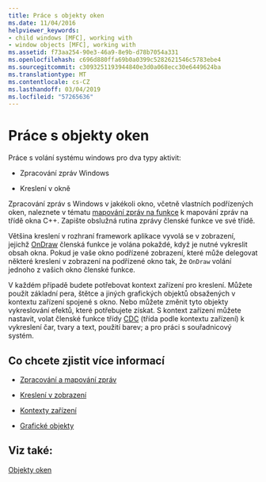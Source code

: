 ```yaml
---
title: Práce s objekty oken
ms.date: 11/04/2016
helpviewer_keywords:
- child windows [MFC], working with
- window objects [MFC], working with
ms.assetid: f73aa254-90e3-46a9-8e9b-d78b7054a331
ms.openlocfilehash: c696d880ffa69b0a0399c5282621546c5783ebe4
ms.sourcegitcommit: c3093251193944840e3d0a068ecc30e6449624ba
ms.translationtype: MT
ms.contentlocale: cs-CZ
ms.lasthandoff: 03/04/2019
ms.locfileid: "57265636"
---
```

# <a name="working-with-window-objects"></a>Práce s objekty oken

Práce s volání systému windows pro dva typy aktivit:

- Zpracování zpráv Windows

- Kreslení v okně

Zpracování zpráv s Windows v jakékoli okno, včetně vlastních podřízených oken, naleznete v tématu [mapování zpráv na funkce](../mfc/reference/mapping-messages-to-functions.md) k mapování zpráv na třídě okna C++. Zapište obslužná rutina zprávy členské funkce ve své třídě.

Většina kreslení v rozhraní framework aplikace vyvolá se v zobrazení, jejichž [OnDraw](../mfc/reference/cview-class.md#ondraw) členská funkce je volána pokaždé, když je nutné vykreslit obsah okna. Pokud je vaše okno podřízené zobrazení, které může delegovat některé kreslení v zobrazení na podřízené okno tak, že `OnDraw` volání jednoho z vašich okno členské funkce.

V každém případě budete potřebovat kontext zařízení pro kreslení. Můžete použít základní pera, štětce a jiných grafických objektů obsažených v kontextu zařízení spojené s okno. Nebo můžete změnit tyto objekty vykreslování efektů, které potřebujete získat. S kontext zařízení můžete nastavit, volat členské funkce třídy [CDC](../mfc/reference/cdc-class.md) (třída podle kontextu zařízení) k vykreslení čar, tvary a text, použití barev; a pro práci s souřadnicový systém.

## <a name="what-do-you-want-to-know-more-about"></a>Co chcete zjistit více informací

- [Zpracování a mapování zpráv](../mfc/message-handling-and-mapping.md)

- [Kreslení v zobrazení](../mfc/drawing-in-a-view.md)

- [Kontexty zařízení](../mfc/device-contexts.md)

- [Grafické objekty](../mfc/graphic-objects.md)

## <a name="see-also"></a>Viz také:

[Objekty oken](../mfc/window-objects.md)
